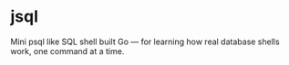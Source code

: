 # jsql
Mini psql like SQL shell built Go — for learning how real database shells work, one command at a time.
